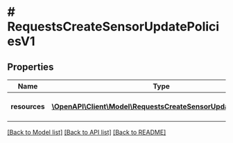 # # RequestsCreateSensorUpdatePoliciesV1

## Properties

Name | Type | Description | Notes
------------ | ------------- | ------------- | -------------
**resources** | [**\OpenAPI\Client\Model\RequestsCreateSensorUpdatePolicyV1[]**](RequestsCreateSensorUpdatePolicyV1.md) | A collection of policies to create |

[[Back to Model list]](../../README.md#models) [[Back to API list]](../../README.md#endpoints) [[Back to README]](../../README.md)
